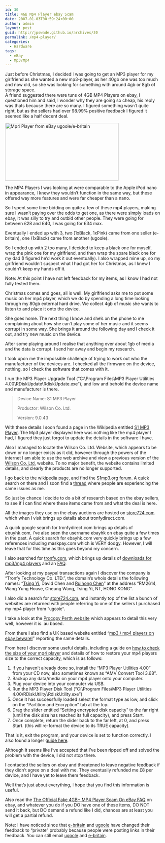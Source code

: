 ```yaml
---
id: 30
title: 4GB Mp4 Player ebay Scam
date: 2007-01-03T00:59:24+00:00
author: admin
layout: post
guid: http://jpswade.github.io/archives/30
permalink: /mp4-player/
categories:
  - Hardware
tags:
  - eBay
  - Mp3/Mp4
---
```

<p class="lead">
  Just before Christmas, I decided I was going to get an MP3 player for my girlfriend as she wanted a new mp3-player, as her 40gb one was too much and now old, so she was looking for something with around 4gb or 8gb of storage space.<br /> A friend suggested there were tuns of 4GB MP4 Players on ebay, I questioned him and said, I wonder why they are going so cheap, his reply was thats because there are so many. I figured something wasn&#8217;t quite right, but as the sellers had over 98.99% positive feedback I figured it seemed like a half decent deal.
</p>

<p style="text-align: center">
  <a href="http://jpswade.github.io/upload/templatemp4z054gb.jpg" class="imagelink" title="Mp4 Player from eBay ugoole/e-britain"><!--more-->
  
  <img src="http://jpswade.github.io/upload/templatemp4z054gb.jpg" id="image31" alt="Mp4 Player from eBay ugoole/e-britain" height="187" width="368" /></a>
</p>

The MP4 Players I was looking at were comparable to the Apple iPod nano in appearance, I knew they wouldn&#8217;t function in the same way, but these offered way more features and were far cheaper than a nano.

So I spent some time bidding on quite a few of these mp4 players, making sure I wasn&#8217;t paying over the odds to get one, as there were simply loads on ebay, it was silly to try and outbid other people. They were going for between £28 and £40, I was going for £34 max.
  
Eventually I ended up with 3, two (1xBlack, 1xPink) came from one seller (e-britain), one (1xBlack) came from another (ugoole).

So I ended up with 2 too many, I decided to keep a black one for myself, wrap the pink one for my girlfriend, and then wrap the spare black one for my dad (I figured he&#8217;d work it out eventually). I also wrapped mine up, so my girlfriend wouldn&#8217;t suspect what I had got her for Christmas, as I knew I couldn&#8217;t keep my hands off it.

Note: At this point I have not left feedback for my items, as I know I had not fully tested them.

Christmas comes and goes, all is well. My girlfriend asks me to put some music on her mp4 player, which we do by spending a long time looking through my 80gb external hard drive. We collect 4gb of music she wants to listen to and place it onto the device.

She goes home. The next thing I know and she&#8217;s on the phone to me complaining about how she can&#8217;t play some of her music and it seems corrupt in some way. She brings it around the following day and I check it out, and try new music on the device.

After some playing around I realise that anything over about 1gb of media and the data is corrupt. I send her away and begin my research.

I took upon me the impossible challenge of trying to work out who the manufacturer of the devices are. I checked all the firmware on the device, nothing, so I check the software that comes with it.

I run the MP3 Player Upgrade Tool (&#8220;C:\Program Files\MP3 Player Utilities 4.00\RDiskUpdate\RdiskUpdate.exe&#8221;), and low and behold the device name and manufacturer is there.

> Device Name: S1 MP3 Player
> 
> Productor: Wilson Co. Ltd.
> 
> Version: 9.0.43

With these details I soon found a page in the Wikipedia entitled [S1 MP3 Player](http://en.wikipedia.org/wiki/S1_MP3_Player). The Mp3 player displayed here was nothing like the mp4 player I had, I figured they just forgot to update the details in the software I have.

Also I managed to locate the Wilson Co. Ltd. Website, which appears to be down or no longer exists as it did, however through the powers of the internet I am able to use the web archive and view a previous version of the [Wilson Co. Ltd.](http://web.archive.org/web/*/http://www.wilson168.com/) website. To no major benefit, the website contains limited details, and clearly the products are no longer supported.

I go back to the wikipedia page, and find the [S1mp3.org forum](http://forum.s1mp3.org/). A quick search on there and I soon find a [thread](http://forum.s1mp3.org/viewtopic.php?t=5073) where people are experiencing the same issues as me.
  
So just by chance I decide to do a bit of research based on the ebay sellers, to see if I can find where these items came from and what the deal is here.

All the images they use on the ebay auctions are hosted on [store724.com](http://www.store724.com/) which when I visit brings up details about tronfydirect.com.

A quick google search for tronfydirect.com brings up details of ebuyhk.com, i&#8217;ve also seen the username ebayhk on ebay quite a few times in the past. A quick search for ebayhk.com very quickly brings up a few references including maskpay.com which is VERY dodgy. However, I will leave that for this time as this goes beyond my concern.

I also searched for [tronfy.com](http://www.google.com/search?hl=en&lr=&q=tronfy.com&btnG=Search), which brings up details of [downloads for mp3/mp4 players](http://www.tronfy.com/techsupport/) and an [FAQ](http://tronfy.com/techsupport/FQA.html).

After looking at my paypal transactions again I discover the company is &#8220;Tronfy Technology Co. LTD.&#8221;, the domain&#8217;s whois details the following names: &#8220;[Tsing Yi](mailto:tronfydirectcom@yahoo.com), David Chen and [Ruihong Chen](mailto:ruihong.c@gmail.com)&#8221; at the address &#8220;RM2614, Wang Yung House, Cheung Wang, Tsing Yi, NT, HONG KONG&#8221;.
  
I also did a search for [store724.com](http://www.google.co.uk/search?q=store724.com), and instantly top of the list a bunch of websites are returned with people referring to one of the sellers I purchased my mp4 player from &#8220;<font size="-1">ugoole&#8221;</font>.

I take a look at the [Procopy Perth website](http://www.procopy.com.au/ugoogle-mp4) which appears to detail this very well, however it is .au based.

From there I also find a UK based website entitled &#8220;[mp3 / mp4 players on ebay beware!](http://homepage.ntlworld.com/henrietta.t/mp4/index.htm)&#8221; reporting the same details.

From here I discover some useful details, including a guide on [how to check the size of your mp4 player](http://reviews.ebay.co.uk/MP4-Player-From-Hong-Kong-RIPOFF-How-To-Check-GB-Size_W0QQugidZ10000000002190692) and details of how to restore your mp4 players size to the correct capacity, which is as follows:

  1. If you haven&#8217;t already done so, install the &#8220;MP3 Player Utilities 4.00&#8221; from your CD now, also sometimes known as &#8220;AMV Convert Tool 3.68&#8221;.
  2. Backup any data/media on your mp4 player onto your computer.
  3. Plug your device into your computer via USB.
  4. Run the MP3 Player Disk Tool (&#8220;C:\Program Files\MP3 Player Utilities 4.00\RDiskUtility\RdiskUtility.exe&#8221;)
  5. Once it has successfully loaded select the format type as low, and click on the &#8220;Partition and Encryption&#8221; tab at the top.
  6. Drag the slider entitled &#8220;Setting encrypted disk capacity&#8221; to the far right (until the disk size has reached its full capacity), and press Start.
  7. Once complete, return the slider back to the far left, at 0, and press Start. (this will re-format the device to its TRUE capacity).

That is it, exit the program, and your device is set to function correctly. I also found a longer [guide here](http://www.mympxplayer.org/how-to-removing-memory-hack-vp13762.html#13762).
  
Although it seems like i&#8217;ve accepted that I&#8217;ve been ripped off and solved the problem with the device, I did not stop there.

I contacted the sellers on ebay and threatened to leave negative feedback if they didn&#8217;t agree on a deal with me. They eventually refunded me £8 per device, and I have yet to leave them feedback.

Well that&#8217;s just about everything, I hope that you find this information is useful.

Also read the [The Official Fake 4GB+ MP4 Player Scam On eBay FAQ](http://reviews.ebay.com/The-Official-Fake-4GB-MP4-Player-Scam-On-eBay-FAQ_W0QQugidZ10000000002547758) on ebay, and whatever you do if you DO have one of these items, DO NOT send it back, but DO demand a refund like I did, chances are at least you will get a partial refund.

Note: I have noticed since that [e-britain](http://feedback.ebay.co.uk/ws/eBayISAPI.dll?ViewFeedback&userid=e-britain) and [ugoole](http://feedback.ebay.co.uk/ws/eBayISAPI.dll?ViewFeedback&userid=ugoole) have changed their feedback to &#8220;private&#8221; probably because people were posting links in their feedback. You can still email [ugoole](mailto:ugoole@store724.com) and [e-britain](mailto:mobile@store724.com).